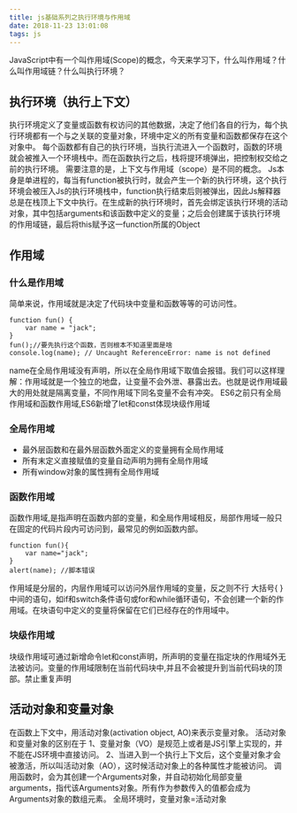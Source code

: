 ```yaml
---
title: js基础系列之执行环境与作用域
date: 2018-11-23 13:01:08
tags: js
---
```

JavaScript中有一个叫作用域(Scope)的概念，今天来学习下，什么叫作用域？什么叫作用域链？什么叫执行环境？

<!-- more -->

## 执行环境（执行上下文）
执行环境定义了变量或函数有权访问的其他数据，决定了他们各自的行为，每个执行环境都有一个与之关联的变量对象，环境中定义的所有变量和函数都保存在这个对象中。
每个函数都有自己的执行环境，当执行流进入一个函数时，函数的环境就会被推入一个环境栈中。而在函数执行之后，栈将提环境弹出，把控制权交给之前的执行环境。
需要注意的是，上下文与作用域（scope）是不同的概念。
Js本身是单进程的，每当有function被执行时，就会产生一个新的执行环境，这个执行环境会被压入Js的执行环境栈中，function执行结束后则被弹出，因此Js解释器总是在栈顶上下文中执行。在生成新的执行环境时，首先会绑定该执行环境的活动对象，其中包括arguments和该函数中定义的变量；之后会创建属于该执行环境的作用域链，最后将this赋予这一function所属的Object
## 作用域
### 什么是作用域
简单来说，作用域就是决定了代码块中变量和函数等等的可访问性。

    function fun() {
        var name = "jack";
    }
    fun();//要先执行这个函数，否则根本不知道里面是啥
    console.log(name); // Uncaught ReferenceError: name is not defined

name在全局作用域没有声明，所以在全局作用域下取值会报错。我们可以这样理解：作用域就是一个独立的地盘，让变量不会外泄、暴露出去。也就是说作用域最大的用处就是隔离变量，不同作用域下同名变量不会有冲突。
ES6之前只有全局作用域和函数作用域,ES6新增了let和const体现块级作用域

### 全局作用域
- 最外层函数和在最外层函数外面定义的变量拥有全局作用域
- 所有末定义直接赋值的变量自动声明为拥有全局作用域
- 所有window对象的属性拥有全局作用域

### 函数作用域
函数作用域,是指声明在函数内部的变量，和全局作用域相反，局部作用域一般只在固定的代码片段内可访问到，最常见的例如函数内部。

    function fun(){
        var name="jack";
    }
    alert(name); //脚本错误
    
作用域是分层的，内层作用域可以访问外层作用域的变量，反之则不行
大括号{ }中间的语句，如if和switch条件语句或for和while循环语句，不会创建一个新的作用域。在块语句中定义的变量将保留在它们已经存在的作用域中。

### 块级作用域
块级作用域可通过新增命令let和const声明，所声明的变量在指定块的作用域外无法被访问。变量的作用域限制在当前代码块中,并且不会被提升到当前代码块的顶部。禁止重复声明

## 活动对象和变量对象
在函数上下文中，用活动对象(activation object, AO)来表示变量对象。
活动对象和变量对象的区别在于
1、变量对象（VO）是规范上或者是JS引擎上实现的，并不能在JS环境中直接访问。
2、当进入到一个执行上下文后，这个变量对象才会被激活，所以叫活动对象（AO），这时候活动对象上的各种属性才能被访问。
调用函数时，会为其创建一个Arguments对象，并自动初始化局部变量arguments，指代该Arguments对象。所有作为参数传入的值都会成为Arguments对象的数组元素。
全局环境时，变量对象=活动对象
